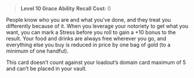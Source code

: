 > **Level 10 Grace Ability**
> **Recall Cost:** 0

People know who you are and what you’ve done, and they treat you differently because of it. When you leverage your notoriety to get what you want, you can mark a Stress before you roll to gain a +10 bonus to the result. Your food and drinks are always free wherever you go, and everything else you buy is reduced in price by one bag of gold (to a minimum of one handful).

This card doesn’t count against your loadout’s domain card maximum of 5 and can’t be placed in your vault.
